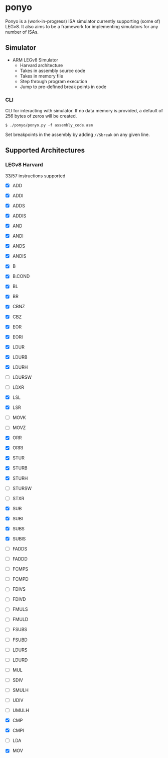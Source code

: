 # ponyo

Ponyo is a (work-in-progress) ISA simulator currently supporting (some of) LEGv8.
It also aims to be a framework for implementing simulators for any number of ISAs.

## Simulator

- ARM LEGv8 Simulator
    - Harvard architecture
    - Takes in assembly source code
    - Takes in memory file
    - Step through program execution
    - Jump to pre-defined break points in code

### CLI

CLI for interacting with simulator. If no data memory is provided, 
a default of 256 bytes of zeros will be created.

```
$ ./ponyo/ponyo.py -f assembly_code.asm
```

Set breakpoints in the assembly by adding `//$break` on any given line.

<!-- ### TUI

TODO/CONCEPT

Optional TUI for interacting with simulator. Has a handful of components. 

- Code pane
    - Indicator of current line of code with surrounding code
- Register & flag pane
    - Shows the values of all of the registers and the flags
    - Select/copy/edit values
- Memory & stack pane
    - Scroll through the entire memory space
    - Select/copy/edit values
- Keybindings for controlling the simulator
    - S - Step to next line
    - N - Jump to next breakpoint
    - T - Toggle breakpoint
    - Q - Quit

### Library

TODO/CONCEPT

The simulator can also be integrated into another Python program as a library. -->

## Supported Architectures

### LEGv8 Harvard

33/57 instructions supported

- [x] ADD
- [x] ADDI
- [x] ADDS
- [x] ADDIS

- [x] AND
- [x] ANDI
- [x] ANDS
- [x] ANDIS

- [x] B
- [X] B.COND
- [X] BL
- [X] BR
- [x] CBNZ
- [x] CBZ

- [x] EOR
- [x] EORI

- [x] LDUR
- [X] LDURB
- [X] LDURH
- [ ] LDURSW
- [ ] LDXR

- [x] LSL
- [x] LSR

- [ ] MOVK
- [ ] MOVZ

- [x] ORR
- [x] ORRI

- [x] STUR
- [X] STURB
- [X] STURH
- [ ] STURSW
- [ ] STXR

- [x] SUB
- [x] SUBI
- [x] SUBS
- [x] SUBIS

- [ ] FADDS
- [ ] FADDD
- [ ] FCMPS
- [ ] FCMPD
- [ ] FDIVS
- [ ] FDIVD
- [ ] FMULS
- [ ] FMULD
- [ ] FSUBS
- [ ] FSUBD

- [ ] LDURS
- [ ] LDURD
- [ ] MUL
- [ ] SDIV
- [ ] SMULH
- [ ] UDIV
- [ ] UMULH

- [x] CMP
- [x] CMPI
- [ ] LDA
- [x] MOV
